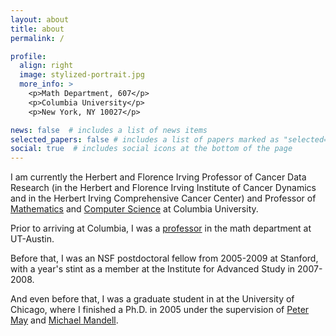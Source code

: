 ```yaml
---
layout: about
title: about
permalink: /

profile:
  align: right
  image: stylized-portrait.jpg
  more_info: >
    <p>Math Department, 607</p>
    <p>Columbia University</p>
    <p>New York, NY 10027</p>

news: false  # includes a list of news items
selected_papers: false # includes a list of papers marked as "selected={true}"
social: true  # includes social icons at the bottom of the page
---
```


I am currently the Herbert and Florence Irving Professor
of Cancer Data Research (in the Herbert and Florence Irving Institute
of Cancer Dynamics and in the Herbert Irving Comprehensive Cancer
Center) and Professor of <a href="https://www.math.columbia.edu/">Mathematics</a> and <a href="https://www.cs.columbia.edu/">Computer Science</a> at Columbia University. 

Prior to arriving at Columbia, I was a <a
href="https://www.math.utexas.edu/~blumberg/">professor</a> in the
math department at UT-Austin.

Before that, I was an NSF postdoctoral fellow from 2005-2009 at
Stanford, with a year's stint as a member at the Institute for
Advanced Study in 2007-2008.

And even before that, I was a graduate student in at the University of
Chicago, where I finished a Ph.D. in 2005 under the supervision of
<a href="https://www.math.uchicago.edu/~may">Peter May</a> and <a href="https://mmandell.pages.iu.edu/">Michael Mandell</a>. 

